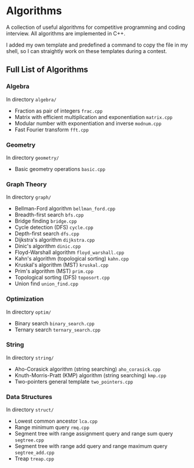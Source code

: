# Algorithms
A collection of useful algorithms for competitive programming and coding interview. All algorithms are implemented in C++.

I added my own template and predefined a command to copy the file in my shell, so I can straightly work on these templates during a contest.

## Full List of Algorithms

### Algebra
In directory `algebra/`
- Fraction as pair of integers `frac.cpp`
- Matrix with efficient multiplication and exponentiation `matrix.cpp`
- Modular number with exponentiation and inverse `modnum.cpp`
- Fast Fourier transform `fft.cpp`

### Geometry
In directory `geometry/`
- Basic geometry operations `basic.cpp`

### Graph Theory
In directory `graph/`
- Bellman-Ford algorithm `bellman_ford.cpp`
- Breadth-first search `bfs.cpp`
- Bridge finding `bridge.cpp`
- Cycle detection (DFS) `cycle.cpp`
- Depth-first search `dfs.cpp`
- Dijkstra's algorithm `dijkstra.cpp`
- Dinic's algorithm `dinic.cpp`
- Floyd-Warshall algorithm `floyd_warshall.cpp`
- Kahn's algorithm (topological sorting) `kahn.cpp`
- Kruskal's algorithm (MST) `kruskal.cpp`
- Prim's algorithm (MST) `prim.cpp`
- Topological sorting (DFS) `toposort.cpp`
- Union find `union_find.cpp`

### Optimization
In directory `optim/`
- Binary search `binary_search.cpp`
- Ternary search `ternary_search.cpp`

### String
In directory `string/`
- Aho-Corasick algorithm (string searching) `aho_corasick.cpp`
- Knuth-Morris-Pratt (KMP) algorithm (string searching) `kmp.cpp`
- Two-pointers general template `two_pointers.cpp`

### Data Structures
In directory `struct/`
- Lowest common ancestor `lca.cpp`
- Range minimum query `rmq.cpp`
- Segment tree with range assignment query and range sum query `segtree.cpp`
- Segment tree with range add query and range maximum query `segtree_add.cpp`
- Treap `treap.cpp`
